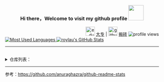 <h3 align="center"> Hi there，Welcome to visit my github profile <img
            src="https://media.giphy.com/media/mGcNjsfWAjY5AEZNw6/giphy.gif" width="50" /> </h3>
            
  <div align="right">
      <img src="https://media.giphy.com/media/fYSnHlufseco8Fh93Z/giphy.gif" width="30" alt="edu" />
      <a href="http://hnzj.edu.cn/">大专</a> |

   <img src="https://media.giphy.com/media/WUlplcMpOCEmTGBtBW/giphy.gif" width="30" alt="github" />
   <a href="https://github.com/roy-lau">搬砖</a>

   <img src="https://komarev.com/ghpvc/?username=roy-lau&color=brightgreen" alt="profile views" />
  </div>


<div>

  <a href="https://github.com/roy-lau">
      <img
          src="https://github-readme-stats.vercel.app/api/top-langs/?username=roy-lau&show_icons=true&theme=material-palenight&layout=compact" alt="Most Used Languages" />
  </a>

  <a href="https://github.com/roy-lau">
      <img
          src="https://github-readme-stats.vercel.app/api?username=roy-lau&show_icons=true&theme=material-palenight&count_private=true" alt="roylau's GitHub Stats" />
  </a>

</div>

<hr />
<br />

<details>
 <summary>仓库列表：</summary>


> todo: 使用 github action 动态生成

  <a href="https://github.com/roy-lau/blog">
      <img src="https://github-readme-stats.vercel.app/api/pin/?username=roy-lau&repo=blog&theme=dark" />
  </a>

  <a href="https://github.com/roy-lau/web_list">
      <img src="https://github-readme-stats.vercel.app/api/pin/?username=roy-lau&repo=web_list&theme=radical" />
  </a>

<!--
  <a href="https://github.com/roy-lau/web_project">
      <img src="https://github-readme-stats.vercel.app/api/pin/?username=roy-lau&repo=web_project&theme=gruvbox&count_private=true" />
  </a>
-->

  <a href="https://github.com/roy-lau/nodejs">
      <img src="https://github-readme-stats.vercel.app/api/pin/?username=roy-lau&repo=nodejs&theme=merko" />
  </a>

  <a href="https://github.com/roy-lau/python_stu">
      <img src="https://github-readme-stats.vercel.app/api/pin/?username=roy-lau&repo=python_stu&theme=tokyonight" />
  </a>

  <a href="https://github.com/roy-lau/RSFroum">
      <img src="https://github-readme-stats.vercel.app/api/pin/?username=roy-lau&repo=RSFroum&theme=onedark" />
  </a>

  <a href="https://github.com/roy-lau/github-bigfiles">
      <img src="https://github-readme-stats.vercel.app/api/pin/?username=roy-lau&repo=github-bigfiles&theme=cobalt" />
  </a>

  <a href="https://github.com/roy-lau/tencentcloud-sls">
      <img src="https://github-readme-stats.vercel.app/api/pin/?username=roy-lau&repo=tencentcloud-sls&theme=synthwave" />
  </a>

  <a href="https://github.com/roy-lau/ng-apps">
      <img src="https://github-readme-stats.vercel.app/api/pin/?username=roy-lau&repo=ng-apps&theme=highcontrast" />
  </a>

  <a href="https://github.com/roy-lau/vue">
      <img src="https://github-readme-stats.vercel.app/api/pin/?username=roy-lau&repo=vue&theme=dracula" />
  </a>
  
</details>

<hr />

参考：https://github.com/anuraghazra/github-readme-stats


<!--
**roy-lau/roy-lau** is a ✨ _special_ ✨ repository because its `README.md` (this file) appears on your GitHub profile.

Here are some ideas to get you started:

- 🔭 I’m currently working on ...
- 🌱 I’m currently learning ...
- 👯 I’m looking to collaborate on ...
- 🤔 I’m looking for help with ...
- 💬 Ask me about ...
- 📫 How to reach me: ...
- 😄 Pronouns: ...
- ⚡ Fun fact: ...


-->
